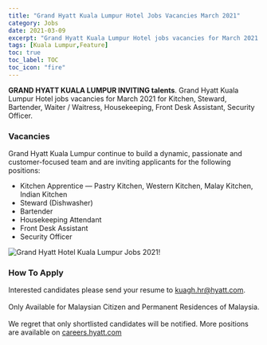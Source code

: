 ```yaml
---
title: "Grand Hyatt Kuala Lumpur Hotel Jobs Vacancies March 2021" 
category: Jobs 
date: 2021-03-09
excerpt: "Grand Hyatt Kuala Lumpur Hotel jobs vacancies for March 2021 for Kitchen, Steward, Bartender, Waiter / Waitress, Housekeeping, Front Desk Assistant, Security Officer" 
tags: [Kuala Lumpur,Feature] 
toc: true 
toc_label: TOC 
toc_icon: "fire" 
--- 
```


**GRAND HYATT KUALA LUMPUR INVITING talents**.
Grand Hyatt Kuala Lumpur Hotel jobs vacancies for March 2021 for Kitchen, Steward, Bartender, Waiter / Waitress, Housekeeping, Front Desk Assistant, Security Officer.

### Vacancies
Grand Hyatt Kuala Lumpur continue to build a dynamic, passionate and customer-focused team and are inviting applicants for the following positions:

* Kitchen Apprentice — Pastry Kitchen, Western Kitchen, Malay Kitchen, Indian Kitchen
* Steward (Dishwasher)
* Bartender
* Housekeeping Attendant
* Front Desk Assistant
* Security Officer

![Grand Hyatt Hotel Kuala Lumpur Jobs 2021!](/assets/images/2021-01/grand-hyatt-kuala-lumpur-vacancies-march-2021.jpg "Grand Hyatt Kuala Lumpur Jobs Vacancies 2021")

### How To Apply
Interested candidates please send your resume to kuagh.hr@hyatt.com.<br/><br/>
Only Available for Malaysian Citizen and Permanent Residences of Malaysia.<br/><br/>
We regret that only shortlisted candidates will be notified.
More positions are available on [careers.hyatt.com](https://careers.hyatt.com)
